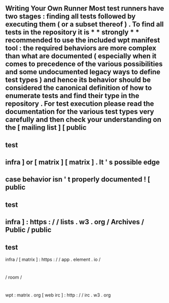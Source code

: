#
Writing
Your
Own
Runner
Most
test
runners
have
two
stages
:
finding
all
tests
followed
by
executing
them
(
or
a
subset
thereof
)
.
To
find
all
tests
in
the
repository
it
is
*
*
strongly
*
*
recommended
to
use
the
included
wpt
manifest
tool
:
the
required
behaviors
are
more
complex
than
what
are
documented
(
especially
when
it
comes
to
precedence
of
the
various
possibilities
and
some
undocumented
legacy
ways
to
define
test
types
)
and
hence
its
behavior
should
be
considered
the
canonical
definition
of
how
to
enumerate
tests
and
find
their
type
in
the
repository
.
For
test
execution
please
read
the
documentation
for
the
various
test
types
very
carefully
and
then
check
your
understanding
on
the
[
mailing
list
]
[
public
-
test
-
infra
]
or
[
matrix
]
[
matrix
]
.
It
'
s
possible
edge
-
case
behavior
isn
'
t
properly
documented
!
[
public
-
test
-
infra
]
:
https
:
/
/
lists
.
w3
.
org
/
Archives
/
Public
/
public
-
test
-
infra
/
[
matrix
]
:
https
:
/
/
app
.
element
.
io
/
#
/
room
/
#
wpt
:
matrix
.
org
[
web
irc
]
:
http
:
/
/
irc
.
w3
.
org
